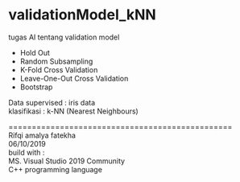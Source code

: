 # validationModel_kNN

tugas AI tentang validation model
- Hold Out
- Random Subsampling
- K-Fold Cross Validation
- Leave-One-Out Cross Validation
- Bootstrap

Data supervised : iris data<br>
klasifikasi     : k-NN (Nearest Neighbours)



================================================<br>
Rifqi amalya fatekha<br>
06/10/2019
<br>
build with :<br>
MS. Visual Studio 2019 Community<br>
C++ programming language
